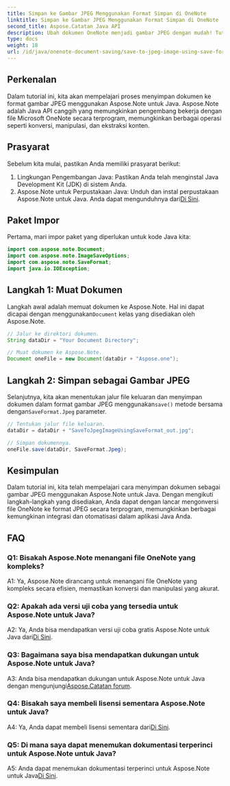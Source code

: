 ```yaml
---
title: Simpan ke Gambar JPEG Menggunakan Format Simpan di OneNote
linktitle: Simpan ke Gambar JPEG Menggunakan Format Simpan di OneNote
second_title: Aspose.Catatan Java API
description: Ubah dokumen OneNote menjadi gambar JPEG dengan mudah! Tutorial Java ini menunjukkan cara menggunakan Aspose.Note. Konversi & otomatisasi dengan contoh kode! #OneNote #Java #Aspose
type: docs
weight: 18
url: /id/java/onenote-document-saving/save-to-jpeg-image-using-save-format/
---
```

## Perkenalan

Dalam tutorial ini, kita akan mempelajari proses menyimpan dokumen ke format gambar JPEG menggunakan Aspose.Note untuk Java. Aspose.Note adalah Java API canggih yang memungkinkan pengembang bekerja dengan file Microsoft OneNote secara terprogram, memungkinkan berbagai operasi seperti konversi, manipulasi, dan ekstraksi konten.

## Prasyarat

Sebelum kita mulai, pastikan Anda memiliki prasyarat berikut:

1. Lingkungan Pengembangan Java: Pastikan Anda telah menginstal Java Development Kit (JDK) di sistem Anda.
2.  Aspose.Note untuk Perpustakaan Java: Unduh dan instal perpustakaan Aspose.Note untuk Java. Anda dapat mengunduhnya dari[Di Sini](https://releases.aspose.com/note/java/).

## Paket Impor

Pertama, mari impor paket yang diperlukan untuk kode Java kita:

```java
import com.aspose.note.Document;
import com.aspose.note.ImageSaveOptions;
import com.aspose.note.SaveFormat;
import java.io.IOException;
```

## Langkah 1: Muat Dokumen

 Langkah awal adalah memuat dokumen ke Aspose.Note. Hal ini dapat dicapai dengan menggunakan`Document` kelas yang disediakan oleh Aspose.Note.

```java
// Jalur ke direktori dokumen.
String dataDir = "Your Document Directory";

// Muat dokumen ke Aspose.Note.
Document oneFile = new Document(dataDir + "Aspose.one");
```

## Langkah 2: Simpan sebagai Gambar JPEG

 Selanjutnya, kita akan menentukan jalur file keluaran dan menyimpan dokumen dalam format gambar JPEG menggunakan`save()` metode bersama dengan`SaveFormat.Jpeg` parameter.

```java
// Tentukan jalur file keluaran.
dataDir = dataDir + "SaveToJpegImageUsingSaveFormat_out.jpg";

// Simpan dokumennya.
oneFile.save(dataDir, SaveFormat.Jpeg);
```

## Kesimpulan

Dalam tutorial ini, kita telah mempelajari cara menyimpan dokumen sebagai gambar JPEG menggunakan Aspose.Note untuk Java. Dengan mengikuti langkah-langkah yang disediakan, Anda dapat dengan lancar mengonversi file OneNote ke format JPEG secara terprogram, memungkinkan berbagai kemungkinan integrasi dan otomatisasi dalam aplikasi Java Anda.

## FAQ

### Q1: Bisakah Aspose.Note menangani file OneNote yang kompleks?

A1: Ya, Aspose.Note dirancang untuk menangani file OneNote yang kompleks secara efisien, memastikan konversi dan manipulasi yang akurat.

### Q2: Apakah ada versi uji coba yang tersedia untuk Aspose.Note untuk Java?

 A2: Ya, Anda bisa mendapatkan versi uji coba gratis Aspose.Note untuk Java dari[Di Sini](https://releases.aspose.com/).

### Q3: Bagaimana saya bisa mendapatkan dukungan untuk Aspose.Note untuk Java?

 A3: Anda bisa mendapatkan dukungan untuk Aspose.Note untuk Java dengan mengunjungi[Aspose.Catatan forum](https://forum.aspose.com/c/note/28).

### Q4: Bisakah saya membeli lisensi sementara Aspose.Note untuk Java?

 A4: Ya, Anda dapat membeli lisensi sementara dari[Di Sini](https://purchase.aspose.com/temporary-license/).

### Q5: Di mana saya dapat menemukan dokumentasi terperinci untuk Aspose.Note untuk Java?

A5: Anda dapat menemukan dokumentasi terperinci untuk Aspose.Note untuk Java[Di Sini](https://reference.aspose.com/note/java/).